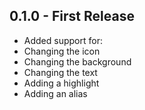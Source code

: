 ## 0.1.0 - First Release
* Added support for:
 * Changing the icon
 * Changing the background
 * Changing the text
 * Adding a highlight
 * Adding an alias
